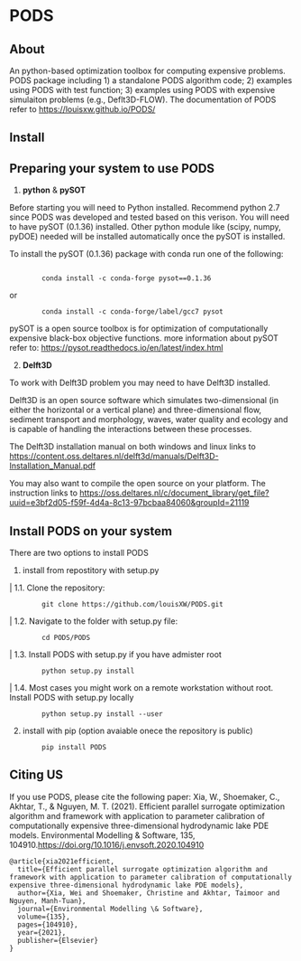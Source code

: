 # PODS

## About

An python-based optimization toolbox for computing expensive problems. PODS package including 1) a standalone PODS algorithm code; 2) examples using PODS with test function; 3) examples using PODS with expensive simulaiton problems (e.g., Deflt3D-FLOW). The documentation of PODS refer to https://louisxw.github.io/PODS/

## Install

Preparing your system to use PODS
------------------------------------

1. **python** & **pySOT**

Before starting you will need to Python installed. Recommend python 2.7 since PODS was developed and tested based on this verison.
You will need to have pySOT (0.1.36) installed. Other python module like (scipy, numpy, pyDOE) needed will be installed automatically once the pySOT is installed.

To install the pySOT (0.1.36) package with conda run one of the following:

```

		conda install -c conda-forge pysot==0.1.36
```
or
```
		conda install -c conda-forge/label/gcc7 pysot
```

pySOT is a open source toolbox is for optimization of computationally expensive black-box objective functions. 
more information about pySOT refer to: https://pysot.readthedocs.io/en/latest/index.html


2. **Delft3D**

To work with Delft3D problem you may need to have Delft3D installed.

Delft3D is an open source software which simulates two-dimensional (in either the horizontal or a vertical plane) and three-dimensional flow, sediment transport and morphology, waves, water quality and ecology and is capable of handling the interactions between these processes.

The Delft3D installation manual on both windows and linux links to https://content.oss.deltares.nl/delft3d/manuals/Delft3D-Installation_Manual.pdf

You may also want to compile the open source on your platform. The instruction links to https://oss.deltares.nl/c/document_library/get_file?uuid=e3bf2d05-f59f-4d4a-8c13-97bcbaa84060&groupId=21119


Install **PODS** on your system
----------------------------------
There are two options to install PODS

1. install from repostitory with setup.py

|  1.1. Clone the repository:

```	
		git clone https://github.com/louisXW/PODS.git
```

|  1.2. Navigate to the folder with setup.py file:
	
```	
		cd PODS/PODS
```

|  1.3. Install PODS with setup.py if you have admister root

```	
		python setup.py install		
```
|  1.4. Most cases you might work on a remote workstation without root. Install PODS with setup.py locally

```	
		python setup.py install --user
```
	
2. install with pip (option avaiable onece the repository is public)

```	
		pip install PODS	
```
	
## Citing US

If you use PODS, please cite the following paper: Xia, W., Shoemaker, C., Akhtar, T., & Nguyen, M. T. (2021). Efficient parallel surrogate optimization algorithm and framework with application to parameter calibration of computationally expensive three-dimensional hydrodynamic lake PDE models. Environmental Modelling & Software, 135, 104910.https://doi.org/10.1016/j.envsoft.2020.104910

```	
@article{xia2021efficient,
  title={Efficient parallel surrogate optimization algorithm and framework with application to parameter calibration of computationally expensive three-dimensional hydrodynamic lake PDE models},
  author={Xia, Wei and Shoemaker, Christine and Akhtar, Taimoor and Nguyen, Manh-Tuan},
  journal={Environmental Modelling \& Software},
  volume={135},
  pages={104910},
  year={2021},
  publisher={Elsevier}
}	
```

